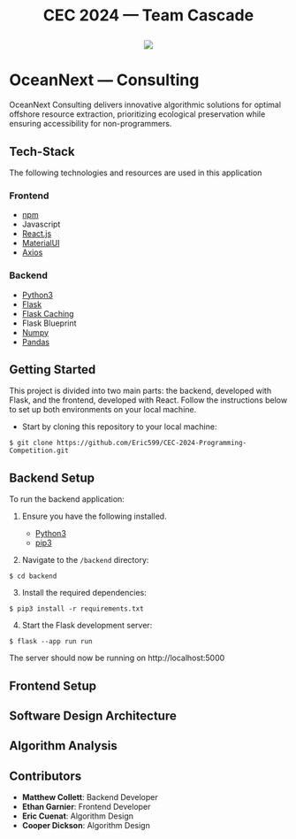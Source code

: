 # <p align="center">CEC 2024 &mdash; Team Cascade<p>
<p align="center"><image src="assets/logo.svg"></p>

# OceanNext &mdash; Consulting
OceanNext Consulting delivers innovative algorithmic solutions for optimal offshore resource extraction, prioritizing ecological preservation while ensuring accessibility for non-programmers.

## Tech-Stack
The following technologies and resources are used in this application
### Frontend
- [npm](https://www.npmjs.com/)
- Javascript
- [React.js](https://react.dev/)
- [MaterialUI](https://mui.com/material-ui/)
- [Axios](https://www.axios.com/)
### Backend
- [Python3](https://www.python.org/)
- [Flask](https://flask.palletsprojects.com/en/3.0.x/)
- [Flask Caching](https://flask-caching.readthedocs.io/en/latest/)
- Flask Blueprint
- [Numpy](https://numpy.org/)
- [Pandas](https://pandas.pydata.org/)

## Getting Started 
This project is divided into two main parts: the backend, developed with Flask, and the frontend, developed with React. Follow the instructions below to set up both environments on your local machine.
- Start by cloning this repository to your local machine:
```
$ git clone https://github.com/Eric599/CEC-2024-Programming-Competition.git
```

## Backend Setup
To run the backend application:
1. Ensure you have the following installed.
    - [Python3](https://www.python.org/downloads/)
    - [pip3](https://pip.pypa.io/en/stable/installation/)

2. Navigate to the `/backend` directory:
```
$ cd backend
```
3. Install the required dependencies:
```
$ pip3 install -r requirements.txt
```
4. Start the Flask development server:
```
$ flask --app run run
```
The server should now be running on http://localhost:5000

## Frontend Setup

## Software Design Architecture

## Algorithm Analysis

## Contributors
- **Matthew Collett**: Backend Developer
- **Ethan Garnier**: Frontend Developer
- **Eric Cuenat**: Algorithm Design
- **Cooper Dickson**: Algorithm Design